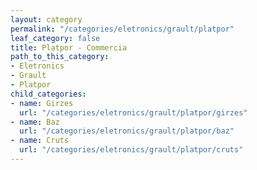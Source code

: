 ```yaml
---
layout: category
permalink: "/categories/eletronics/grault/platpor"
leaf_category: false
title: Platpor - Commercia
path_to_this_category:
- Eletronics
- Grault
- Platpor
child_categories:
- name: Girzes
  url: "/categories/eletronics/grault/platpor/girzes"
- name: Baz
  url: "/categories/eletronics/grault/platpor/baz"
- name: Cruts
  url: "/categories/eletronics/grault/platpor/cruts"
---
```

